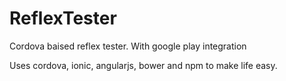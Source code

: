 # ReflexTester
Cordova baised reflex tester. With google play integration

Uses cordova, ionic, angularjs, bower and npm to make life easy.
